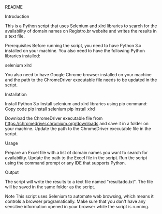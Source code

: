 
README

Introduction

This is a Python script that uses Selenium and xlrd libraries to search for the availability of domain names on Registro.br website and writes the results in a text file.

Prerequisites
Before running the script, you need to have Python 3.x installed on your machine. You also need to have the following Python libraries installed:

selenium
xlrd

You also need to have Google Chrome browser installed on your machine and the path to the ChromeDriver executable file needs to be updated in the script.

Installation

Install Python 3.x
Install selenium and xlrd libraries using pip command:
Copy code
pip install selenium
pip install xlrd

Download the ChromeDriver executable file from https://chromedriver.chromium.org/downloads and save it in a folder on your machine.
Update the path to the ChromeDriver executable file in the script.

Usage

Prepare an Excel file with a list of domain names you want to search for availability.
Update the path to the Excel file in the script.
Run the script using the command prompt or any IDE that supports Python.

Output

The script will write the results to a text file named "resultado.txt". The file will be saved in the same folder as the script.

Note
This script uses Selenium to automate web browsing, which means it controls a browser programatically. Make sure that you don't have any sensitive information opened in your browser while the script is running.
